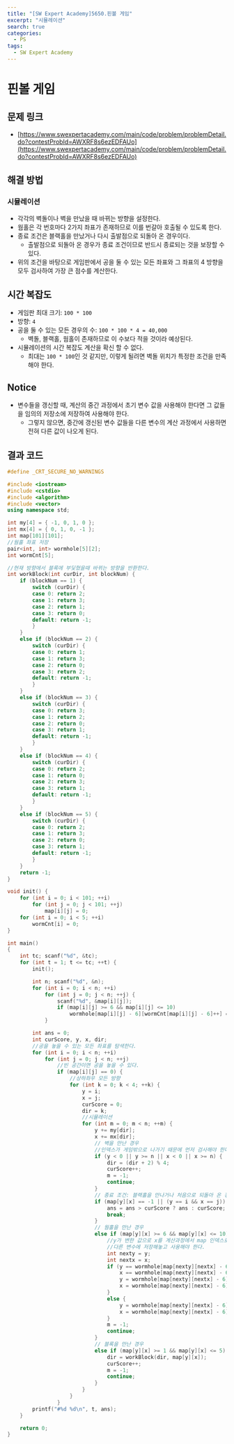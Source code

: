 ```yaml
---
title: "[SW Expert Academy]5650.핀볼 게임"
excerpt: "시뮬레이션"
search: true
categories:
  - PS
tags:
  - SW Expert Academy
---
```


# 핀볼 게임

## 문제 링크
- [https://www.swexpertacademy.com/main/code/problem/problemDetail.do?contestProbId=AWXRF8s6ezEDFAUo](https://www.swexpertacademy.com/main/code/problem/problemDetail.do?contestProbId=AWXRF8s6ezEDFAUo)

## 해결 방법
### 시뮬레이션
- 각각의 벽돌이나 벽을 만났을 때 바뀌는 방향을 설정한다.
- 웜홀은 각 번호마다 2가지 좌표가 존재하므로 이를 번갈아 호출될 수 있도록 한다.
- 종료 조건은 블랙홀을 만났거나 다시 출발점으로 되돌아 온 경우이다.
  - 출발점으로 되돌아 온 경우가 종료 조건이므로 반드시 종료되는 것을 보장할 수 있다.
- 위의 조건을 바탕으로 게임판에서 공을 둘 수 있는 모든 좌표와 그 좌표의 4 방향을 모두 검사하여 가장 큰 점수를 계산한다.

## 시간 복잡도
- 게임판 최대 크기: ```100 * 100```
- 방향: ```4```
- 공을 둘 수 있는 모든 경우의 수: ```100 * 100 * 4 = 40,000```
  - 벽돌, 블랙홀, 웜홀이 존재하므로 이 수보다 적을 것이라 예상된다.
- 시뮬레이션의 시간 복잡도 계산을 확신 할 수 없다.
  - 최대는 ```100 * 100```인 것 같지만, 이렇게 될려면 벽돌 위치가 특정한 조건을 만족해야 한다.

## Notice
- 변수들을 갱신할 때, 계산의 중간 과정에서 초기 변수 값을 사용해야 한다면 그 값들을 임의의 저장소에 저장하여 사용해야 한다.
  - 그렇지 않으면, 중간에 갱신된 변수 값들을 다른 변수의 계산 과정에서 사용하면 전혀 다른 값이 나오게 된다.

## 결과 코드

```cpp
#define _CRT_SECURE_NO_WARNINGS

#include <iostream>
#include <cstdio>
#include <algorithm>
#include <vector>
using namespace std;

int my[4] = { -1, 0, 1, 0 };
int mx[4] = { 0, 1, 0, -1 };
int map[101][101];
//웜홀 좌표 저장
pair<int, int> wormhole[5][2];
int wormCnt[5];

//현재 방향에서 블록에 부딫혔을때 바뀌는 방향을 반환한다.
int workBlock(int curDir, int blockNum) {
	if (blockNum == 1) {
		switch (curDir) {
		case 0: return 2;
		case 1: return 3;
		case 2: return 1;
		case 3: return 0;
		default: return -1;
		}
	}
	else if (blockNum == 2) {
		switch (curDir) {
		case 0: return 1;
		case 1: return 3;
		case 2: return 0;
		case 3: return 2;
		default: return -1;
		}
	}
	else if (blockNum == 3) {
		switch (curDir) {
		case 0: return 3;
		case 1: return 2;
		case 2: return 0;
		case 3: return 1;
		default: return -1;
		}
	}
	else if (blockNum == 4) {
		switch (curDir) {
		case 0: return 2;
		case 1: return 0;
		case 2: return 3;
		case 3: return 1;
		default: return -1;
		}
	}
	else if (blockNum == 5) {
		switch (curDir) {
		case 0: return 2;
		case 1: return 3;
		case 2: return 0;
		case 3: return 1;
		default: return -1;
		}
	}
	return -1;
}

void init() {
	for (int i = 0; i < 101; ++i)
		for (int j = 0; j < 101; ++j)
			map[i][j] = 0;
	for (int i = 0; i < 5; ++i)
		wormCnt[i] = 0;
}

int main()
{
	int tc; scanf("%d", &tc);
	for (int t = 1; t <= tc; ++t) {
		init();

		int n; scanf("%d", &n);
		for (int i = 0; i < n; ++i)
			for (int j = 0; j < n; ++j) {
				scanf("%d", &map[i][j]);
				if (map[i][j] >= 6 && map[i][j] <= 10)
					wormhole[map[i][j] - 6][wormCnt[map[i][j] - 6]++] = make_pair(i, j);
			}

		int ans = 0;
		int curScore, y, x, dir;
		//공을 놓을 수 있는 모든 좌표를 탐색한다.
		for (int i = 0; i < n; ++i)
			for (int j = 0; j < n; ++j)
				//빈 공간이면 공을 놓을 수 있다.
				if (map[i][j] == 0) {
					//상하좌우 모든 방향
					for (int k = 0; k < 4; ++k) {
						y = i;
						x = j;
						curScore = 0;
						dir = k;
						//시뮬레이션
						for (int m = 0; m < n; ++m) {
							y += my[dir];
							x += mx[dir];
							// 벽을 만난 경우
							//인덱스가 게임밖으로 나가기 때문에 먼저 검사해야 한다.
							if (y < 0 || y >= n || x < 0 || x >= n) {
								dir = (dir + 2) % 4;
								curScore++;
								m = -1;
								continue;
							}
							// 종료 조건: 블랙홀을 만나거나 처음으로 되돌아 온 경우
							if (map[y][x] == -1 || (y == i && x == j)) {
								ans = ans > curScore ? ans : curScore;
								break;
							}
							// 웜홀을 만난 경우
							else if (map[y][x] >= 6 && map[y][x] <= 10) {
								//y가 변한 값으로 x를 계산과정에서 map 인덱스로 사용하므로
								//다른 변수에 저장해놓고 사용해야 한다.
								int nexty = y;
								int nextx = x;
								if (y == wormhole[map[nexty][nextx] - 6][0].first &&
									x == wormhole[map[nexty][nextx] - 6][0].second) {
									y = wormhole[map[nexty][nextx] - 6][1].first;
									x = wormhole[map[nexty][nextx] - 6][1].second;
								}
								else {
									y = wormhole[map[nexty][nextx] - 6][0].first;
									x = wormhole[map[nexty][nextx] - 6][0].second;
								}
								m = -1;
								continue;
							}
							// 블록을 만난 경우
							else if (map[y][x] >= 1 && map[y][x] <= 5) {
								dir = workBlock(dir, map[y][x]);
								curScore++;
								m = -1;
								continue;
							}
						}
					}
				}
		printf("#%d %d\n", t, ans);
	}

	return 0;
}
```
